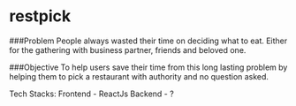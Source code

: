 # restpick

###Problem
People always wasted their time on deciding what to eat. Either for the gathering with business partner, friends and beloved one.

###Objective
To help users save their time from this long lasting problem by helping them to pick a restaurant with authority and no question asked.

Tech Stacks:
Frontend - ReactJs
Backend - ?
